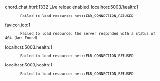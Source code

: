 chord_chat.html:1332 Live reload enabled.localhost:5003/health:1                                    Failed to load resource: net::ERR_CONNECTION_REFUSEDfavicon.ico:1                                    Failed to load resource: the server responded with a status of 404 (Not Found)localhost:5003/health:1                                    Failed to load resource: net::ERR_CONNECTION_REFUSEDlocalhost:5003/health:1                                    Failed to load resource: net::ERR_CONNECTION_REFUSED
